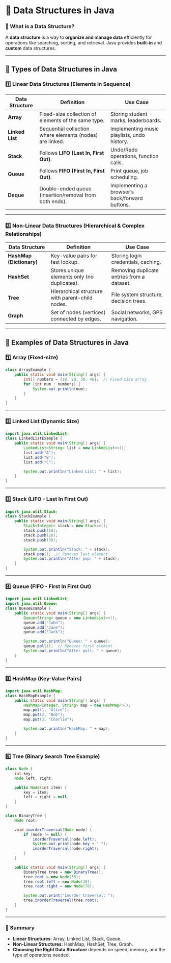# **📌 Data Structures in Java**  

### **🔹 What is a Data Structure?**  
A **data structure** is a way to **organize and manage data** efficiently for operations like searching, sorting, and retrieval. Java provides **built-in** and **custom** data structures.  

---

## **🔹 Types of Data Structures in Java**  

### **1️⃣ Linear Data Structures (Elements in Sequence)**
| **Data Structure** | **Definition** | **Use Case** |
|--------------------|---------------|--------------|
| **Array** | Fixed-size collection of elements of the same type. | Storing student marks, leaderboards. |
| **Linked List** | Sequential collection where elements (nodes) are linked. | Implementing music playlists, undo history. |
| **Stack** | Follows **LIFO (Last In, First Out)**. | Undo/Redo operations, function calls. |
| **Queue** | Follows **FIFO (First In, First Out)**. | Print queue, job scheduling. |
| **Deque** | Double-ended queue (insertion/removal from both ends). | Implementing a browser’s back/forward buttons. |

---

### **2️⃣ Non-Linear Data Structures (Hierarchical & Complex Relationships)**
| **Data Structure** | **Definition** | **Use Case** |
|--------------------|---------------|--------------|
| **HashMap (Dictionary)** | Key-value pairs for fast lookup. | Storing login credentials, caching. |
| **HashSet** | Stores unique elements only (no duplicates). | Removing duplicate entries from a dataset. |
| **Tree** | Hierarchical structure with parent-child nodes. | File system structure, decision trees. |
| **Graph** | Set of nodes (vertices) connected by edges. | Social networks, GPS navigation. |

---

## **🔹 Examples of Data Structures in Java**
### **1️⃣ Array (Fixed-size)**
```java
class ArrayExample {
    public static void main(String[] args) {
        int[] numbers = {10, 20, 30, 40};  // Fixed-size array
        for (int num : numbers) {
            System.out.println(num);
        }
    }
}
```

---

### **2️⃣ Linked List (Dynamic Size)**
```java
import java.util.LinkedList;
class LinkedListExample {
    public static void main(String[] args) {
        LinkedList<String> list = new LinkedList<>();
        list.add("A");
        list.add("B");
        list.add("C");

        System.out.println("Linked List: " + list);
    }
}
```

---

### **3️⃣ Stack (LIFO - Last In First Out)**
```java
import java.util.Stack;
class StackExample {
    public static void main(String[] args) {
        Stack<Integer> stack = new Stack<>();
        stack.push(10);
        stack.push(20);
        stack.push(30);

        System.out.println("Stack: " + stack);
        stack.pop();  // Removes last element
        System.out.println("After pop: " + stack);
    }
}
```

---

### **4️⃣ Queue (FIFO - First In First Out)**
```java
import java.util.LinkedList;
import java.util.Queue;
class QueueExample {
    public static void main(String[] args) {
        Queue<String> queue = new LinkedList<>();
        queue.add("John");
        queue.add("Jane");
        queue.add("Jack");

        System.out.println("Queue: " + queue);
        queue.poll();  // Removes first element
        System.out.println("After poll: " + queue);
    }
}
```

---

### **5️⃣ HashMap (Key-Value Pairs)**
```java
import java.util.HashMap;
class HashMapExample {
    public static void main(String[] args) {
        HashMap<Integer, String> map = new HashMap<>();
        map.put(1, "Alice");
        map.put(2, "Bob");
        map.put(3, "Charlie");

        System.out.println("HashMap: " + map);
    }
}
```

---

### **6️⃣ Tree (Binary Search Tree Example)**
```java
class Node {
    int key;
    Node left, right;

    public Node(int item) {
        key = item;
        left = right = null;
    }
}

class BinaryTree {
    Node root;

    void inorderTraversal(Node node) {
        if (node != null) {
            inorderTraversal(node.left);
            System.out.print(node.key + " ");
            inorderTraversal(node.right);
        }
    }

    public static void main(String[] args) {
        BinaryTree tree = new BinaryTree();
        tree.root = new Node(50);
        tree.root.left = new Node(30);
        tree.root.right = new Node(70);

        System.out.print("Inorder traversal: ");
        tree.inorderTraversal(tree.root);
    }
}
```

---

### **📌 Summary**
- **Linear Structures**: Array, Linked List, Stack, Queue.  
- **Non-Linear Structures**: HashMap, HashSet, Tree, Graph.  
- **Choosing the Right Data Structure** depends on speed, memory, and the type of operations needed.
